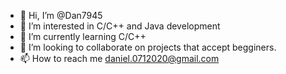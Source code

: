 - 👋 Hi, I’m @Dan7945
- 👀 I’m interested in C/C++ and Java development
- 🌱 I’m currently learning C/C++ 
- 💞️ I’m looking to collaborate on projects that accept begginers.
- 📫 How to reach me daniel.0712020@gmail.com

<!---
Dan7945/Dan7945 is a ✨ special ✨ repository because its `README.md` (this file) appears on your GitHub profile.
You can click the Preview link to take a look at your changes.
--->
